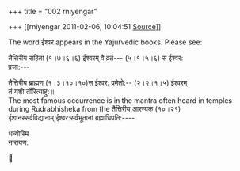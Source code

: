 +++
title = "002 rniyengar"

+++
[[rniyengar	2011-02-06, 10:04:51 [Source](https://groups.google.com/g/bvparishat/c/GBTKgFn3BiU)]]



The word ईश्वर appears in the Yajurvedic books. Please see:

तैत्तिरीय संहिता (१।७।६।६) ईश्वरम् वै व्रतं--- (५।१।५।६) स ईश्वर:  
प्रजा:---

तैत्तिरीय ब्राह्मण (१।३।१०।१०)स ईश्वर: प्रमेतो:-- (२।२।१।५) ईश्वरम्  
तं यशो'र्तोरित्याहु:॥  
The most famous occurrence is in the mantra often heard in temples  
during Rudrabhisheka from the तैत्तिरीय आरण्यक (१०।२१)  
ईशानस्सर्वविद्यानाम् ईश्वर:सर्वभूतानां ब्रह्माधिपति:----

धन्योस्मि  
नारायण:



